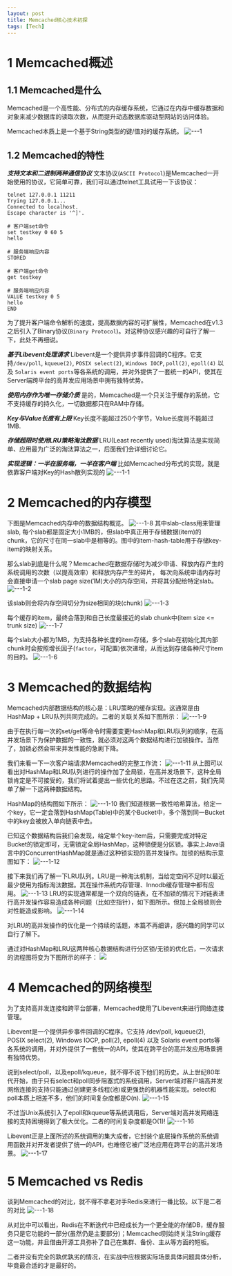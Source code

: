 ```yaml
---
layout: post
title: Memcached核心技术初探
tags: [Tech]
---
```



# 1 Memcached概述
## 1.1 Memcached是什么
Memcached是一个高性能、分布式的内存缓存系统，它通过在内存中缓存数据和对象来减少数据库的读取次数，从而提升动态数据库驱动型网站的访问体验。

Memcached本质上是一个基于String类型的键/值对的缓存系统。
![---1](https://github.com/HelloLyfing/hellolyfing.github.io/blob/master/images/cache/Memcached---1.png?raw=true)


## 1.2 Memcached的特性
***支持文本和二进制两种通信协议***
文本协议(`ASCII Protocol`)是Memcached一开始使用的协议，它简单可靠，我们可以通过telnet工具试用一下该协议：
```
telnet 127.0.0.1 11211
Trying 127.0.0.1...
Connected to localhost.
Escape character is '^]'.

# 客户端set命令
set testkey 0 60 5
hello

# 服务端响应内容
STORED

# 客户端get命令
get testkey

# 服务端响应内容
VALUE testkey 0 5
hello
END
```
为了提升客户端命令解析的速度，提高数据内容的可扩展性，Memcached在v1.3之后引入了Binary协议(`Binary Protocol`)。对这种协议感兴趣的可自行了解一下，此处不再细说。


***基于Libevent处理请求***
Libevent是一个提供异步事件回调的C程序。它支持`/dev/poll`, `kqueue(2)`, `POSIX select(2)`, `Windows IOCP`, `poll(2)`, `epoll(4)` 以及 `Solaris event ports`等各系统的调用，并对外提供了一套统一的API，使其在Server端跨平台的高并发应用场景中拥有独特优势。

***使用内存作为唯一存储介质***
是的，Memcached是一个只关注于缓存的系统，它不支持缓存的持久化，一切数据都只在RAM中存储。

***Key与Value长度有上限***
Key长度不能超过250个字节，Value长度则不能超过1MB.

***存储超限时使用LRU策略淘汰数据***
LRU(Least recently used)淘汰算法是实现简单、应用最为广泛的淘汰算法之一，后面我们会详细讨论它。

***实现逻辑：一半在服务端，一半在客户端***
比如Memcached分布式的实现，就是依靠客户端对Key的Hash散列实现的
![---1-1](https://github.com/HelloLyfing/hellolyfing.github.io/blob/master/images/cache/Memcached---1-1.png?raw=true)

# 2 Memcached的内存模型
下图是Memcached内存中的数据结构概览。
![---1-8](https://github.com/HelloLyfing/hellolyfing.github.io/blob/master/images/cache/Memcached---1-8.png?raw=true)
其中slab-class用来管理slab, 每个slab都是固定大小1MB的，但slab中真正用于存储数据(item)的chunk，它的尺寸在同一slab中是相等的。图中的item-hash-table用于存储key-item的映射关系。

那么slab到底是什么呢？Memcached在数据存储时为减少申请、释放内存产生的系统调用的次数（以提高效率）和释放内存产生的碎片， 每次向系统申请内存时会直接申请一个slab page size(1M)大小的内存空间，并将其分配给特定slab。
![---1-2](https://github.com/HelloLyfing/hellolyfing.github.io/blob/master/images/cache/Memcached---1-2.png?raw=true)

该slab则会将内存空间切分为size相同的块(chunk)
![---1-3](https://github.com/HelloLyfing/hellolyfing.github.io/blob/master/images/cache/Memcached---1-3.png?raw=true)

每个缓存的item，最终会落到和自己长度最接近的slab chunk中(item size <= trunk size)
![---1-7](https://github.com/HelloLyfing/hellolyfing.github.io/blob/master/images/cache/Memcached---1-7.png?raw=true)

每个slab大小都为1MB，为支持各种长度的item存储，多个slab在初始化其内部chunk时会按照增长因子(`factor`，可配置)依次递增，从而达到存储各种尺寸item的目的。
![---1-6](https://github.com/HelloLyfing/hellolyfing.github.io/blob/master/images/cache/Memcached---1-6.png?raw=true)

# 3 Memcached的数据结构
Memcached内部数据结构的核心是：LRU策略的缓存实现。这通常是由HashMap + LRU队列共同完成的。二者的关联关系如下图所示：
![---1-9](https://github.com/HelloLyfing/hellolyfing.github.io/blob/master/images/cache/Memcached---1-9.png?raw=true)

由于在执行每一次的set/get等命令时需要变更HashMap和LRU队列的顺序，在高并发场景下为保护数据的一致性，就必须对这两个数据结构进行加锁操作。当然了，加锁必然会带来并发性能的急剧下降。

我们来看一下一次客户端请求Memcached的完整工作流：
![---1-11](https://github.com/HelloLyfing/hellolyfing.github.io/blob/master/images/cache/Memcached---1-11.png?raw=true)
从上图可以看出对HashMap和LRU队列进行的操作加了全局锁，在高并发场景下，这种全局锁肯定是不可接受的，我们将试着提出一些优化的思路。不过在这之前，我们先简单了解一下这两种数据结构。

HashMap的结构图如下所示：
![---1-10](https://github.com/HelloLyfing/hellolyfing.github.io/blob/master/images/cache/Memcached---1-10.png?raw=true)
我们知道根据一致性哈希算法，给定一个key，它一定会落到HashMap(Table)中的某个Bucket中，多个落到同一Bucket中的key会被放入单向链表中去。

已知这个数据结构后我们会发现，给定单个key-item后，只需要完成对特定Bucket的锁定即可，无需锁定全局HashMap，这种锁便是分区锁。事实上Java语言中的ConcurrentHashMap就是通过这种锁实现的高并发操作。加锁的结构示意图如下：
![---1-12](https://github.com/HelloLyfing/hellolyfing.github.io/blob/master/images/cache/Memcached---1-12.png?raw=true)

接下来我们再了解一下LRU队列。LRU是一种淘汰机制，当给定空间不足时以最近最少使用为指标淘汰数据。其在操作系统内存管理、Innodb缓存管理中都有应用。
![---1-13](https://github.com/HelloLyfing/hellolyfing.github.io/blob/master/images/cache/Memcached---1-13.png?raw=true)
LRU的实现通常都是一个双向的链表，在不加锁的情况下对链表进行高并发操作容易造成各种问题（比如空指针），如下图所示。但加上全局锁则会对性能造成影响。
![---1-14](https://github.com/HelloLyfing/hellolyfing.github.io/blob/master/images/cache/Memcached---1-14.png?raw=true)

对LRU的高并发操作的优化是一个持续的话题，本篇不再细讲，感兴趣的同学可以自行了解下。

通过对HashMap和LRU这两种核心数据结构进行分区锁/无锁的优化后，一次请求的流程图将变为下图所示的样子：
![](https://github.com/HelloLyfing/hellolyfing.github.io/blob/master/images/cache/Memcached---1-19.png?raw=true)

# 4 Memcached的网络模型
为了支持高并发连接和跨平台部署，Memcached使用了Libevent来进行网络连接管理。

Libevent是一个提供异步事件回调的C程序。它支持 /dev/poll, kqueue(2), POSIX select(2), Windows IOCP, poll(2), epoll(4) 以及 Solaris event ports等各系统的调用，并对外提供了一套统一的API，使其在跨平台的高并发应用场景拥有独特优势。

说到select/poll，以及epoll/kqueue，就不得不说下他们的历史。从上世纪80年代开始，由于只有select和poll同步阻塞式的系统调用，Server端对客户端高并发网络连接的支持只能通过创建更多线程(池)或更强劲的机器性能实现。select和poll本质上相差不多，他们的时间复杂度都是O(n).
![---1-15](https://github.com/HelloLyfing/hellolyfing.github.io/blob/master/images/cache/Memcached---1-15.png?raw=true)

不过当Unix系统引入了epoll和kqueue等系统调用后，Server端对高并发网络连接的支持困境得到了极大优化。二者的时间复杂度都是O(1)!
![---1-16](https://github.com/HelloLyfing/hellolyfing.github.io/blob/master/images/cache/Memcached---1-16.png?raw=true)

Libevent正是上面所述的系统调用的集大成者，它封装个底层操作系统的系统调用函数并对开发者提供了统一的API，也难怪它被广泛地应用在跨平台的高并发场景。
![---1-17](https://github.com/HelloLyfing/hellolyfing.github.io/blob/master/images/cache/Memcached---1-17.png?raw=true)
# 5 Memcached vs Redis
谈到Memcached的对比，就不得不拿老对手Redis来进行一番比较。以下是二者的对比
![---1-18](https://github.com/HelloLyfing/hellolyfing.github.io/blob/master/images/cache/Memcached---1-18.png?raw=true)

从对比中可以看出，Redis在不断迭代中已经成长为一个更全能的存储DB，缓存服务只是它功能的一部分(虽然仍是主要部分)；Memcached则始终关注String缓存这一功能，并且借由开源工具弥补了自己在集群、备份、主从等方面的短板。

二者并没有完全的孰优孰劣的情况，在实战中应根据实际场景具体问题具体分析，毕竟最合适的才是最好的。

